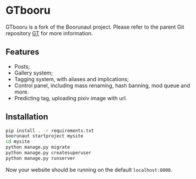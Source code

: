 # GTbooru

GTbooru is a fork of the Boorunaut project. Please refer to the parent Git repository [GT](https://github.com/uaevuon/GT) for more information.

## Features

* Posts;
* Gallery system;
* Tagging system, with aliases and implications;
* Control panel, including mass renaming, hash banning, mod queue and more.
* Predicting tag, uploading pixiv image with url.

## Installation

```bash
pip install . -r requirements.txt
boorunaut startproject mysite
cd mysite
python manage.py migrate
python manage.py createsuperuser
python manage.py runserver
```

Now your website should be running on the default `localhost:8000`.
